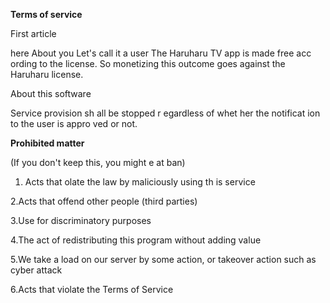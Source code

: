 **Terms of service**


First article 


here About you Let's call it a user
The Haruharu TV app is made free acc
ording to the license. So monetizing
this
outcome goes 
against the Haruharu license.


About this software


Service provision sh
all be stopped r
egardless of whet
her the notificat
ion to the user is appro
ved or not.

**Prohibited matter**

(If you don't keep
this, you might e
at ban)


1. Acts that olate the law by maliciously using th
is service

2.Acts that offend other people (third parties)

3.Use for discriminatory purposes

4.The act of redistributing this program without
adding value

5.We take a load on our server by some action, or takeover action such as cyber attack

6.Acts that violate the Terms of Service